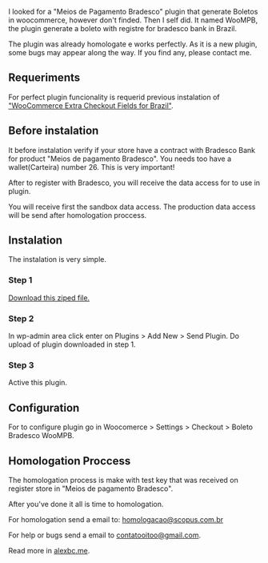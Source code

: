 I looked for a "Meios de Pagamento Bradesco" plugin that generate Boletos in woocommerce, however don't finded. Then  I self did.
It named WooMPB, the plugin generate a  boleto with registre for bradesco bank in Brazil.

The plugin was already homologate e works perfectly. As it is a new plugin, some bugs may appear along the way. If you find any, please contact me.


## Requeriments

For perfect plugin funcionality is requerid previous instalation of ["WooCommerce Extra Checkout Fields for Brazil"](https://br.wordpress.org/plugins/woocommerce-extra-checkout-fields-for-brazil/).


## Before instalation

It before instalation verify if your store have a contract with Bradesco Bank for product "Meios de pagamento Bradesco". You needs too have a wallet(Carteira) number 26. This is very important!

After to register with Bradesco, you will receive the data access for to use in plugin.

You will receive first the sandbox data access. The production data access will be send after homologation proccess.


## Instalation

The instalation is very simple.

### Step 1

[Download this ziped file.](https://github.com/alexbraga/woompb/releases/latest)


### Step 2

In wp-admin area click enter on Plugins > Add New > Send Plugin.
Do upload of plugin downloaded in step 1.

### Step 3

Active this plugin.


## Configuration

For to configure plugin go in Woocomerce > Settings > Checkout > Boleto Bradesco WooMPB.

## Homologation Proccess

The homologation process is make with  test key that was received on register store in "Meios de pagamento Bradesco".

After you've done it all is time to homologation.

For homologation send a email to: [homologacao@scopus.com.br](homologacao@scopus.com.br)

For help or bugs send a email to contatooitoo@gmail.com.

Read more in [alexbc.me](https://alexbc.me/ticket-bradesco-woocommerce).
